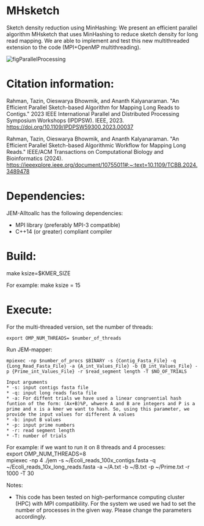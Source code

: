 # MHsketch
Sketch density reduction using MinHashing: We present an efficient parallel algorithm MHsketch that uses MinHashing to reduce sketch density for long read mapping. We are able to implement and test this new multithreaded extension to the code (MPI+OpenMP multithreading). 

![figParallelProcessing](https://github.com/user-attachments/assets/c2ffe14b-891e-407f-a804-0c71e14351b1)


# Citation information:
Rahman, Tazin, Oieswarya Bhowmik, and Ananth Kalyanaraman. "An Efficient Parallel Sketch-based Algorithm for Mapping Long Reads to Contigs." 2023 IEEE International Parallel and Distributed Processing Symposium Workshops (IPDPSW). IEEE, 2023. https://doi.org/10.1109/IPDPSW59300.2023.00037

Rahman, Tazin, Oieswarya Bhowmik, and Ananth Kalyanaraman. "An Efficient Parallel Sketch-based Algorithmic Workflow for Mapping Long Reads." IEEE/ACM Transactions on Computational Biology and Bioinformatics (2024). https://ieeexplore.ieee.org/document/10755011#:~:text=10.1109/TCBB.2024.3489478

# Dependencies:
JEM-Alltoallc has the following dependencies:

* MPI library (preferably MPI-3 compatible)
* C++14 (or greater) compliant compiler

# Build:
make ksize=$KMER_SIZE

For example:
make ksize = 15

# Execute:
For the multi-threaded version, set the number of threads:
```
export OMP_NUM_THREADS= $number_of_threads
```
Run JEM-mapper:
```
mpiexec -np $number_of_procs $BINARY -s {Contig_Fasta_File} -q {Long_Read_Fasta_File} -a {A_int_Values_File} -b {B_int_Values_File} -p {Prime_int_Values_File} -r $read_segment length -T $NO_OF_TRIALS
```
```
Input arguments 
* -s: input contigs fasta file
* -q: input long reads fasta file
* -a: For diffent trials we have used a linear congruential hash funtion of the form: (Ax+B)%P, whwere A and B are integers and P is a prime and x is a kmer we want to hash. So, using this parameter, we provide the input values for different A values
* -b: input B values
* -p: input prime numbers
* -r: read segment length
* -T: number of trials
```

For example: if we want to run it on 8 threads and 4 processes:  
export OMP_NUM_THREADS=8  
mpiexec -np 4 ./jem -s ~/Ecoli_reads_100x_contigs.fasta -q ~/Ecoli_reads_10x_long_reads.fasta -a ~/A.txt -b ~/B.txt -p ~/Prime.txt -r 1000 -T 30

Notes:
* This code has been tested on high-performance computing cluster (HPC) with MPI compatibility. For the system we used we had to set the number of processes in the given way. Please change the parameters accordingly.

